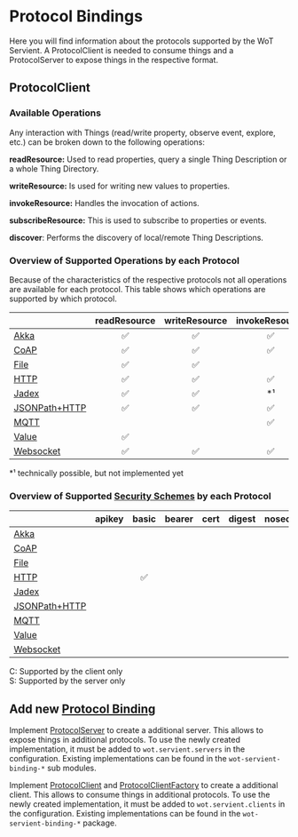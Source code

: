 # Protocol Bindings

Here you will find information about the protocols supported by the WoT Servient.
A ProtocolClient is needed to consume things and a ProtocolServer to expose things in the respective format.

## ProtocolClient

### Available Operations

Any interaction with Things (read/write property, observe event, explore, etc.) can be broken down to the following operations:

**readResource:**
Used to read properties, query a single Thing Description or a whole Thing Directory.

**writeResource:**
Is used for writing new values to properties.

**invokeResource:**
Handles the invocation of actions.

**subscribeResource:**
This is used to subscribe to properties or events.

**discover**:
Performs the discovery of local/remote Thing Descriptions.

### Overview of Supported Operations by each Protocol

Because of the characteristics of the respective protocols not all operations are available for each protocol.
This table shows which operations are supported by which protocol.

|                                   | readResource | writeResource | invokeResource | subscribeResource | discover |
|---------------                    |:-------------:|:-------------:|:--------------:|:-----------------:|:--------:|
| [Akka](akka.md)                   |       ✅      |       ✅       |        ✅       |         ✅         |     ✅    |
| [CoAP](coap.md)                   |       ✅      |       ✅       |        ✅       |         ✅         |          |
| [File](file.md)                   |       ✅      |       ✅       |                 |         ✅         |          |
| [HTTP](http.md)                   |       ✅      |       ✅       |        ✅       |         ✅         |          |
| [Jadex](jadex.md)                 |       ✅      |       ✅       |        *¹        |        *¹          |     ✅    |
| [JSONPath+HTTP](jsonpath+http.md) |       ✅      |       ✅       |        ✅       |         ✅         |          |
| [MQTT](mqtt.md)                   |               |                |        ✅       |         ✅         |          |
| [Value](value.md)                 |       ✅      |                |                |                   |          |
| [Websocket](websocket.md)         |       ✅      |       ✅       |        ✅      |          ✅        |          |

*¹ technically possible, but not implemented yet

### Overview of Supported [Security Schemes](../security/README.md) by each Protocol

|                                   | apikey | basic | bearer | cert | digest | nosec | oauth2 | psk | pop | public |
|---------------                    |:------:|:-----:|:------:|:----:|:------:|:-----:|:------:|:---:|:---:|:------:|
| [Akka](akka.md)                   |        |       |        |      |        |       |        |     |     |        |
| [CoAP](coap.md)                   |        |       |        |      |        |       |        |     |     |        |
| [File](file.md)                   |        |       |        |      |        |       |        |     |     |        |
| [HTTP](http.md)                   |        |   ✅  |        |      |        |       |        |     |     |        |
| [Jadex](jadex.md)                 |        |       |        |      |        |       |        |     |     |        |
| [JSONPath+HTTP](jsonpath+http.md) |        |       |        |      |        |       |        |     |     |        |
| [MQTT](mqtt.md)                   |        |       |        |      |        |       |        |     |     |        |
| [Value](value.md)                 |        |       |        |      |        |       |        |     |     |        |
| [Websocket](websocket.md)         |        |       |        |      |        |       |        |     |     |        |

C: Supported by the client only<br>
S: Supported by the server only

## Add new [Protocol Binding](https://www.w3.org/TR/wot-architecture/#dfn-wot-protocol-binding)

Implement [ProtocolServer](wot-servient/src/main/java/city/sane/wot/binding/ProtocolServer.java) to create a additional server. This
allows to expose things in additional protocols. To use the newly created implementation, it must be added to
`wot.servient.servers` in the configuration.
Existing implementations can be found in the `wot-servient-binding-*` sub modules.

Implement [ProtocolClient](wot-servient/src/main/java/city/sane/wot/binding/ProtocolClient.java) and
[ProtocolClientFactory](src/main/java/city/sane/wot/binding/ProtocolClientFactor.java) to create a additional client.
This allows to consume things in additional protocols. To use the newly created implementation, it must be added to
`wot.servient.clients` in the configuration.
Existing implementations can be found in the `wot-servient-binding-*` package.